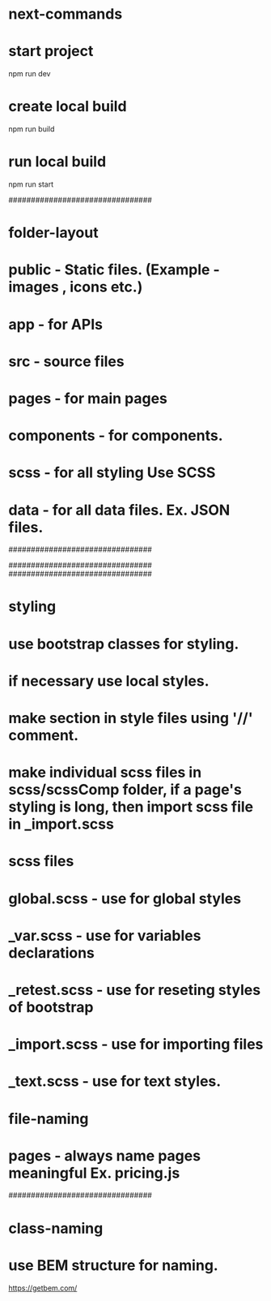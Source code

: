 # next-commands

# start project
npm run dev

# create local build
npm run build 

# run local build
npm run start


################################


# folder-layout

# public - Static files. (Example -  images , icons etc.)

# app - for APIs

# src - source files

# pages - for main pages
# components - for components.
# scss - for all styling Use SCSS
# data - for all data files. Ex. JSON files.


################################





################################
################################

# styling

# use bootstrap classes for styling.
# if necessary use local styles.
# make section in style files using '//' comment.
# make individual scss files in scss/scssComp folder, if a page's styling is long, then import scss file in _import.scss

# scss files
# global.scss - use for global styles
# _var.scss - use for variables declarations
# _retest.scss - use for reseting styles of bootstrap
# _import.scss - use for importing files
# _text.scss - use for text styles.

   
# file-naming

# pages - always name pages meaningful Ex. pricing.js

################################
# class-naming
# use BEM structure for naming.
https://getbem.com/